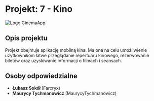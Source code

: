 # Projekt: 7 - Kino

![Logo CinemaApp](https://github.com/rwozniak89/IO-23-24L-2-WCY22IY2S1/blob/2e03d94e304feffa38dacea186887cfa4d305796/7%20-%20Kino/UI%20Prototypes/Logo%20%C5%81S/Logo%20dark.jpg)

## Opis projektu
Projekt obejmuje aplikację mobilną kina. Ma ona na celu umożliwienie użytkownikom łatwe przeglądanie repertuaru kinowego, rezerwowanie biletów oraz uzyskiwanie informacji o filmach i seansach. 

## Osoby odpowiedzialne
- **Łukasz Sokół** (Farcryx)
- **Maurycy Tychmanowicz** (MaurycyTychmanowicz)

